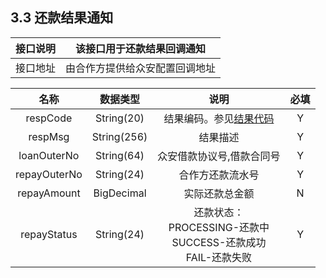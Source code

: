 ## 3.3 还款结果通知

接口说明 | 该接口用于还款结果回调通知
:-: | :-:    
接口地址 | 由合作方提供给众安配置回调地址


名称 | 数据类型 | 说明 | 必填 
:-: | :-:     | :-: | :-: 
respCode | String(20) | 结果编码。参见[结果代码](/base/resultCode.md)| Y
respMsg | String(256) | 结果描述| Y
loanOuterNo | String(64) | 众安借款协议号,借款合同号 | Y
repayOuterNo | String(24) | 合作方还款流水号 | Y
repayAmount | BigDecimal | 实际还款总金额 | N
repayStatus | String(24) |还款状态：<br>PROCESSING-还款中<br>SUCCESS-还款成功<br>FAIL-还款失败 | Y








